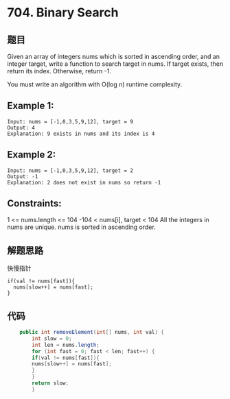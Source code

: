 # 704. Binary Search

## 题目

Given an array of integers nums which is sorted in ascending order, and an integer target, write a function to search target in nums. If target exists, then return its index. Otherwise, return -1.

You must write an algorithm with O(log n) runtime complexity.
## Example 1:
```
Input: nums = [-1,0,3,5,9,12], target = 9
Output: 4
Explanation: 9 exists in nums and its index is 4
```

## Example 2:

```
Input: nums = [-1,0,3,5,9,12], target = 2
Output: -1
Explanation: 2 does not exist in nums so return -1
```

## Constraints:

1 <= nums.length <= 104
-104 < nums[i], target < 104
All the integers in nums are unique.
nums is sorted in ascending order.

## 解题思路

快慢指针
```
if(val != nums[fast]){
  nums[slow++] = nums[fast];  
}
```

## 代码

```java
    public int removeElement(int[] nums, int val) {
        int slow = 0;
        int len = nums.length;
        for (int fast = 0; fast < len; fast++) {
        if(val != nums[fast]){
        nums[slow++] = nums[fast];
        }
        }
        return slow;
        }
```